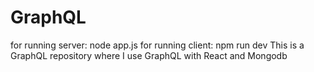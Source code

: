 # GraphQL

for running server: node app.js
for running client: npm run dev
This is a GraphQL repository where I use GraphQL with React and Mongodb
